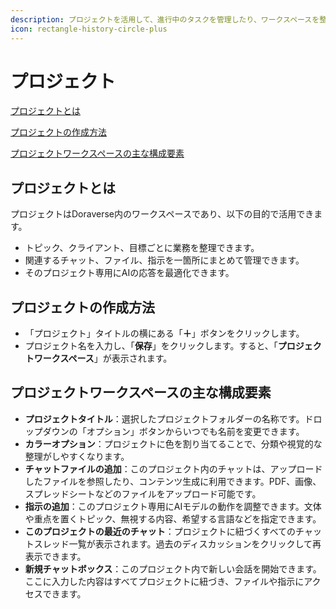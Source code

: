 ```yaml
---
description: プロジェクトを活用して、進行中のタスクを管理したり、ワークスペースを整理・効率化しましょう。
icon: rectangle-history-circle-plus
---
```


# プロジェクト

[プロジェクトとは](purojekuto.md#what-is-project)

[プロジェクトの作成方法](purojekuto.md#how-to-create-a-project)

[プロジェクトワークスペースの主な構成要素](purojekuto.md#key-components-of-project-workspace)

## プロジェクトとは

プロジェクトはDoraverse内のワークスペースであり、以下の目的で活用できます。

* トピック、クライアント、目標ごとに業務を整理できます。
* 関連するチャット、ファイル、指示を一箇所にまとめて管理できます。
* そのプロジェクト専用にAIの応答を最適化できます。

## プロジェクトの作成方法

* 「プロジェクト」タイトルの横にある「**＋**」ボタンをクリックします。
* プロジェクト名を入力し、「**保存**」をクリックします。すると、「**プロジェクトワークスペース**」が表示されます。

## プロジェクトワークスペースの主な構成要素

* **プロジェクトタイトル**：選択したプロジェクトフォルダーの名称です。ドロップダウンの「オプション」ボタンからいつでも名前を変更できます。
* **カラーオプション**：プロジェクトに色を割り当てることで、分類や視覚的な整理がしやすくなります。
* **チャットファイルの追加**：このプロジェクト内のチャットは、アップロードしたファイルを参照したり、コンテンツ生成に利用できます。PDF、画像、スプレッドシートなどのファイルをアップロード可能です。
* **指示の追加**：このプロジェクト専用にAIモデルの動作を調整できます。文体や重点を置くトピック、無視する内容、希望する言語などを指定できます。
* **このプロジェクトの最近のチャット**：プロジェクトに紐づくすべてのチャットスレッド一覧が表示されます。過去のディスカッションをクリックして再表示できます。
* **新規チャットボックス**：このプロジェクト内で新しい会話を開始できます。ここに入力した内容はすべてプロジェクトに紐づき、ファイルや指示にアクセスできます。

